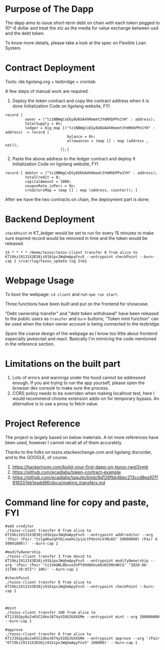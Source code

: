 # Purpose of The Dapp

The dapp aims to issue short-term debt on chain with each token pegged to 10^-6 dollar and treat the xtz as the media for value exchange between usd and the debt token.

To know more details, please take a look at the spec on Flexible Loan System.

# Contract Deployment 

Tools: ide.ligolang.org + tezbridge + crontab

A few steps of manual work are required.
1. Deploy the token contract and copy the contract address when it is done
Initialization Code on ligolang website, FYI
```
record [
         owner = ("tz1NBWgCxEGy8U6UA4hRmemt3YmMXbPPe1YH" : address);
         totalSupply = 0n;
         ledger = big_map [("tz1NBWgCxEGy8U6UA4hRmemt3YmMXbPPe1YH" : address) -> record [
                            balance = 0n;
                            allowances = (map [] : map (address , nat));
                         ]];]
```
2. Paste the above address to the ledger contract and deploy it
Initialization Code on ligolang website, FYI
```
record [ debtor = ("tz1NBWgCxEGy8U6UA4hRmemt3YmMXbPPe1YH" : address); 
         totalCredit = 0; 
         capitalAmount = 1000; 
         couponRate_inPerc = 9n; 
         creditorsMap = (map [] : map (address, counter)); ]
```

After we have the two contracts on chain, the deployment part is done;

# Backend Deployment

`checkPoint` in KT_ledger would be set to run for every 15 minutes to make sure expired record would be removed in time and the token would be released.
```
15 * * * * /Home/tezos/tezos-client transfer 0 from alice to KT19kz19131X3D38js91b1pxJWqhmApyFnv5 --entrypoint checkPoint --burn-cap 1 >/var/log/tezos_update.log 2>&1
```
# Webpage Usage

To boot the webpage: `cd client` and run `npm run start`. 

Three functions have been built and put on the frontend for showcase.

"Debt ownership transfer" and "debt token withdrawal" have been released to the public users as `transfer` and `burn` buttons;  "Token mint function" can be used when the token owner account is being connected to the tezbridge.

Spare the coarse design of the webpage as I know too little about frontend especially javescript and react.  Basically I'm mimicing the code mentioned in the reference section.

# Limitations on the built part

1. Lots of errors and warnings under the hood cannot be addressed enough. If you are trying to run the app yourself, please open the browser dev console to make sure the process.
2. CORS policy needs to be overriden when making localhost test, here I would recommend chrome extension adds-on for temporary bypass. An alternative is to use a proxy to fetch value.


# Project Reference
The project is largely based on below materials.  A lot more references have been used, however I cannot recall all of them accurately.

Thanks to the folks on tezos.stackexchange.com and ligolang discorder, and to the GOOGLE, of course.

1. https://hackernoon.com/build-your-first-dapp-on-tezos-rwgl3ymb
2. https://github.com/ecadlabs/token-contract-example
3. https://github.com/ecadlabs/taquito/blob/8d126fbb4bbc213ccd8ea107f918337eb1eadd96/docs/making_transfers.md


# Command line for copy and paste, FYI

```
#add creditor
./tezos-client transfer 0 from alice to KT19kz19131X3D38js91b1pxJWqhmApyFnv5 --entrypoint addCreditor --arg '(Pair (Pair "tz1g4Kw2qhYELxeeHc2yiuLtPdovVckYNc6G" 50000000) (Pair 4 50001800))' --burn-cap 1

#modifyOwnership
./tezos-client transfer 3 from david to KT19kz19131X3D38js91b1pxJWqhmApyFnv5 --entrypoint modifyOwnership --arg '(Pair (Pair "tz1VmUWL8DxseZnPTdhHQkkuk6nK55NVdKCG" "2020-06-21T00:39:07Z") 106)' --burn-cap 1

#checkPoint
./tezos-client transfer 0 from alice to KT19kz19131X3D38js91b1pxJWqhmApyFnv5 --entrypoint checkPoint --burn-cap 1



#mint
./tezos-client transfer 100 from alice to KT1J392py8u2xKVC2dkeJ6T4yVZdG3UXXGMe --entrypoint mint --arg 100000000 --burn-cap 1

#approve
./tezos-client transfer 0 from alice to KT1J392py8u2xKVC2dkeJ6T4yVZdG3UXXGMe --entrypoint approve --arg '(Pair "KT19kz19131X3D38js91b1pxJWqhmApyFnv5" 200000)' --burn-cap 1

```
